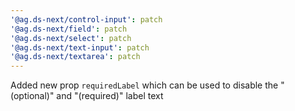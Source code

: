 ```yaml
---
'@ag.ds-next/control-input': patch
'@ag.ds-next/field': patch
'@ag.ds-next/select': patch
'@ag.ds-next/text-input': patch
'@ag.ds-next/textarea': patch
---
```


Added new prop `requiredLabel` which can be used to disable the "(optional)" and "(required)" label text